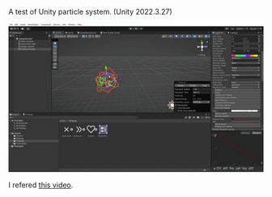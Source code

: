 A test of Unity particle system. (Unity 2022.3.27)

![screenshot](./screenshot.gif)

I refered [this video](https://www.youtube.com/watch?v=fNNZ1ysFIRM).